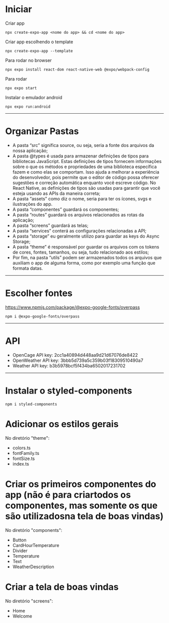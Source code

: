 # Iniciar

Criar app
```
npx create-expo-app <nome do app> && cd <nome do app>
```
Criar app escolhendo o template
```
npx create-expo-app --template
```

Para rodar no browser
```
npx expo install react-dom react-native-web @expo/webpack-config
```

Para rodar
```
npx expo start
```
Instalar o emulador android
```
npx expo run:android             
```

---
# Organizar Pastas

- A pasta “src” significa source, ou seja, seria a fonte dos
arquivos da nossa aplicação;
- A pasta @types é usada para armazenar definições de tipos para bibliotecas JavaScript. Estas definições de tipos fornecem informações sobre o que os métodos e propriedades de uma biblioteca específica fazem e como elas se comportam. Isso ajuda a melhorar a experiência do desenvolvedor, pois permite que o editor de código possa oferecer sugestões e correção automática enquanto você escreve código. No React Native, as definições de tipos são usadas para garantir que você esteja usando as APIs da maneira correta;
- A pasta “assets” como diz o nome, seria para ter os ícones, svgs e ilustrações do app.
- A pasta “componentes” guardará os componentes;
- A pasta “routes” guardará os arquivos relacionados as rotas da aplicação;
- A pasta “screens” guardará as telas;
- A pasta “services” conterá as configurações relacionadas a API;
- A pasta “storage” eu geralmente utilizo para guardar as keys do Async Storage;
- A pasta “theme” é responsável por guardar os arquivos com os tokens de cores, fontes, tamanhos, ou seja, tudo relacionado aos estilos;
- Por fim, na pasta “utils” podem ser armazenados todos os arquivos que auxiliam o app de alguma forma, como por exemplo uma função que formata datas.

---
# Escolher fontes
https://www.npmjs.com/package/@expo-google-fonts/overpass

```
npm i @expo-google-fonts/overpass
```
---
# API

- OpenCage API key: 2cc1a40894d448aa9d21d67076de8422
- OpenWeather API key: 3bbb5d739a5c359b03f18309510490a7
- Weather API key: b3b5978bcf5f434ba6502017231702

---

# Instalar o styled-components

```
npm i styled-components
```
# Adicionar os estilos gerais

No diretório "theme":
- colors.ts
- fontFamily.ts
- fontSize.ts
- index.ts
# Criar os primeiros componentes do app (não é para criartodos os componentes, mas somente os que são utilizadosna tela de boas vindas)

No diretório "components":
- Button
- CardHourTemperature
- Divider
- Temperature
- Text
- WeatherDescription

# Criar a tela de boas vindas

No diretório "screens":
- Home
- Welcome